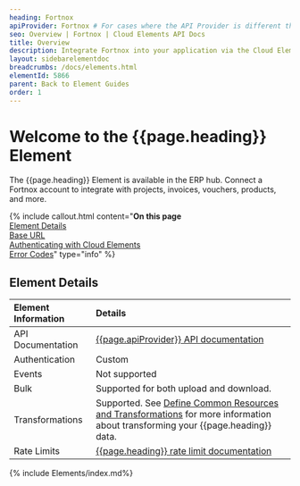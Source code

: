 ```yaml
---
heading: Fortnox
apiProvider: Fortnox # For cases where the API Provider is different than the element name. e;g;, ServiceNow vs. ServiceNow Oauth
seo: Overview | Fortnox | Cloud Elements API Docs
title: Overview
description: Integrate Fortnox into your application via the Cloud Elements APIs.
layout: sidebarelementdoc
breadcrumbs: /docs/elements.html
elementId: 5866
parent: Back to Element Guides
order: 1
---
```


# Welcome to the {{page.heading}} Element

The {{page.heading}} Element is available in the ERP hub. Connect a Fortnox account to integrate with projects, invoices, vouchers, products, and more.

{% include callout.html content="<strong>On this page</strong></br><a href=#element-details>Element Details</a></br><a href=#base-url>Base URL</a></br><a href=#authenticating-with-cloud-elements>Authenticating with Cloud Elements</a></br><a href=#error-codes>Error Codes</a>" type="info" %}

## Element Details

| Element Information | Details     |
| :------------- | :------------- |
| API Documentation | [{{page.apiProvider}} API documentation](https://developer.fortnox.se/documentation/) |
| Authentication | Custom  |
| Events | Not supported |
| Bulk | Supported for both upload and download. |
| Transformations | Supported. See [Define Common Resources and Transformations](https://docs.cloud-elements.com/home/common-object) for more information about transforming your {{page.heading}} data.|
| Rate Limits | [{{page.heading}} rate limit documentation](https://developer.fortnox.se/blog/important-implementation-of-rate-limits/)|

{% include Elements/index.md%}
